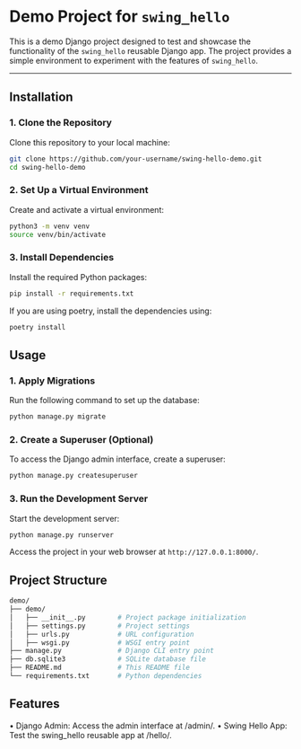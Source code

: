 # Demo Project for `swing_hello`

This is a demo Django project designed to test and showcase the functionality of the `swing_hello` reusable Django app. The project provides a simple environment to experiment with the features of `swing_hello`.

---

## Installation

### 1. Clone the Repository

Clone this repository to your local machine:

```bash
git clone https://github.com/your-username/swing-hello-demo.git
cd swing-hello-demo
```

### 2. Set Up a Virtual Environment

Create and activate a virtual environment:

```bash
python3 -m venv venv
source venv/bin/activate
```

### 3. Install Dependencies

Install the required Python packages:

```bash
pip install -r requirements.txt
```

If you are using poetry, install the dependencies using:

```bash
poetry install
```

## Usage

### 1. Apply Migrations

Run the following command to set up the database:

```bash
python manage.py migrate
```

### 2. Create a Superuser (Optional)

To access the Django admin interface, create a superuser:

```bash
python manage.py createsuperuser
```

### 3. Run the Development Server

Start the development server:

```bash
python manage.py runserver
```

Access the project in your web browser at `http://127.0.0.1:8000/`.

## Project Structure

```bash
demo/
├── demo/
│   ├── __init__.py        # Project package initialization
│   ├── settings.py        # Project settings
│   ├── urls.py            # URL configuration
│   ├── wsgi.py            # WSGI entry point
├── manage.py              # Django CLI entry point
├── db.sqlite3             # SQLite database file
├── README.md              # This README file
└── requirements.txt       # Python dependencies
```

## Features

 • Django Admin: Access the admin interface at /admin/.
 • Swing Hello App: Test the swing_hello reusable app at /hello/.
